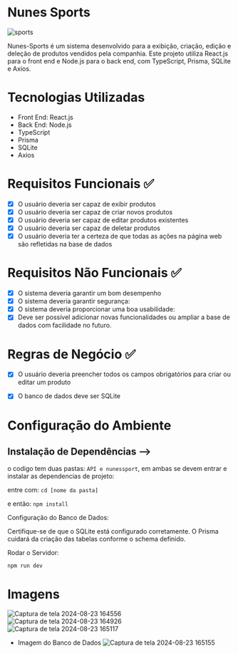 # Nunes Sports
![sports](https://github.com/user-attachments/assets/6cf7f392-cf32-4ad3-90b7-debac9953831)

Nunes-Sports é um sistema desenvolvido para a exibição, criação, edição e deleção de produtos vendidos pela companhia. Este projeto utiliza React.js para o front end e Node.js para o back end, com TypeScript, Prisma, SQLite e Axios.

# Tecnologias Utilizadas

- Front End: React.js
- Back End: Node.js
- TypeScript
- Prisma
- SQLite
- Axios

# 
# Requisitos Funcionais ✅

- [X] O usuário deveria ser capaz de exibir produtos
- [X] O usuário deveria ser capaz de criar novos produtos
- [X] O usuário deveria ser capaz de editar produtos existentes
- [X] O usuário deveria ser capaz de deletar produtos
- [X] O usuário deveria ter a certeza de que todas as ações na página web são refletidas na base de dados

# Requisitos Não Funcionais ✅

- [X] O sistema deveria garantir um bom desempenho
- [X] O sistema deveria garantir segurança:
- [X] O sistema deveria proporcionar uma boa usabilidade:
- [X] Deve ser possível adicionar novas funcionalidades ou ampliar a base de dados com facilidade no futuro.

# Regras de Negócio ✅

- [X] O usuário deveria preencher todos os campos obrigatórios para criar ou editar um produto
- [X] O banco de dados deve ser SQLite


# Configuração do Ambiente


## Instalação de Dependências -->

o codigo tem duas pastas: `API e nunessport`, em ambas se devem entrar e instalar as dependencias de projeto:

entre com:
`cd [nome da pasta]`

e então:
`npm install`

Configuração do Banco de Dados:

Certifique-se de que o SQLite está configurado corretamente. O Prisma cuidará da criação das tabelas conforme o schema definido.

Rodar o Servidor:

`npm run dev`

# Imagens

![Captura de tela 2024-08-23 164556](https://github.com/user-attachments/assets/4f085895-d389-4fcd-adb9-89fa419d4190)
![Captura de tela 2024-08-23 164926](https://github.com/user-attachments/assets/4a7ee96a-a03c-4987-bd0e-1e6cf33af251)
![Captura de tela 2024-08-23 165117](https://github.com/user-attachments/assets/c4439422-3882-41df-9256-37acb6579a89)

- Imagem do Banco de Dados
![Captura de tela 2024-08-23 165155](https://github.com/user-attachments/assets/50e13038-2b51-4ac2-8bb9-678793b34267)
